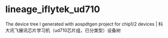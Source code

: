# lineage_iflytek_ud710
The device tree I generated with aospdtgen project for chip1/2 devices | 科大讯飞展讯芯片学习机（ud710芯片组，已分类型）设备树
